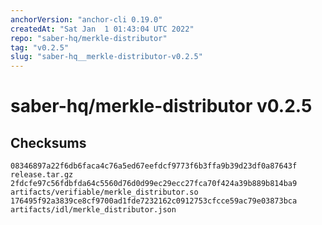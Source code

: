 ```yaml
---
anchorVersion: "anchor-cli 0.19.0"
createdAt: "Sat Jan  1 01:43:04 UTC 2022"
repo: "saber-hq/merkle-distributor"
tag: "v0.2.5"
slug: "saber-hq__merkle-distributor-v0.2.5"
---
```

# saber-hq/merkle-distributor v0.2.5
## Checksums
```
08346897a22f6db6faca4c76a5ed67eefdcf9773f6b3ffa9b39d23df0a87643f  release.tar.gz
2fdcfe97c56fdbfda64c5560d76d0d99ec29ecc27fca70f424a39b889b814ba9  artifacts/verifiable/merkle_distributor.so
176495f92a3839ce8cf9700ad1fde7232162c0912753cfcce59ac79e03873bca  artifacts/idl/merkle_distributor.json
```
